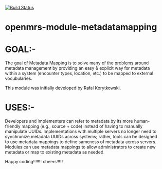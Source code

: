 [![Build Status](https://travis-ci.org/openmrs/openmrs-module-metadatamapping.svg?branch=master)](https://travis-ci.org/openmrs/openmrs-module-metadatamapping)

openmrs-module-metadatamapping
==============================
GOAL:-
=====
The goal of Metadata Mapping is to solve many of the problems around metadata management by providing an easy & explicit way for metadata within a system (encounter types, location, etc.) to be mapped to external vocubularies.

This module was initially developed by Rafal Korytkowski.

USES:-
=====
Developers and implementers can refer to metadata by its more human-friendly mapping (e.g., source + code) instead of having to manually manipulate UUIDs.
Implementations with multiple servers no longer need to synchronize metadata UUIDs across systems; rather, tools can be designed to use metadata mappings to define sameness of metadata across servers.
Modules can use metadata mappings to allow administrators to create new metadata or map to existing metadata as needed.


Happy coding!!!!!!!
cheers!!!!!

